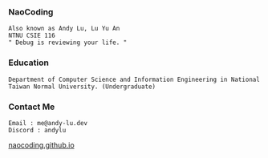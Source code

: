 <h3 align="left">NaoCoding</h3>

```
Also known as Andy Lu, Lu Yu An
NTNU CSIE 116
" Debug is reviewing your life. "
```

<h3 align="left">Education </h3>

```
Department of Computer Science and Information Engineering in National Taiwan Normal University. (Undergraduate)
```
<h3 align="left">Contact Me </h3>

```
Email : me@andy-lu.dev
Discord : andylu
```


[naocoding.github.io](https://naocoding.github.io/)









